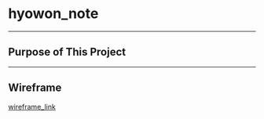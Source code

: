 # hyowon_note
----
## Purpose of This Project
---
## Wireframe
[wireframe_link](\documents\wireframe.md)
